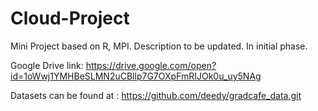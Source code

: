 # Cloud-Project


Mini Project based on R, MPI. 
Description to be updated. In initial phase.

Google Drive link: https://drive.google.com/open?id=1oWwj1YMHBeSLMN2uCBllp7G7OXpFmRIJOk0u_uy5NAg

Datasets can be found at : https://github.com/deedy/gradcafe_data.git

